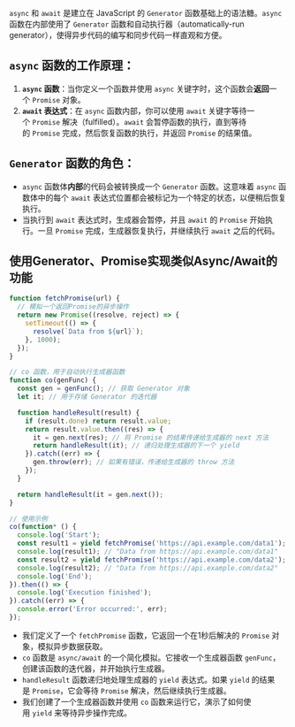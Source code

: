 `async` 和 `await` 是建立在 JavaScript 的 `Generator` 函数基础上的语法糖。`async` 函数在内部使用了 `Generator` 函数和自动执行器（automatically-run generator），使得异步代码的编写和同步代码一样直观和方便。

## `async` 函数的工作原理：

1. **`async` 函数**：当你定义一个函数并使用 `async` 关键字时，这个函数会**返回**一个 `Promise` 对象。
2. **`await` 表达式**：在 `async` 函数内部，你可以使用 `await` 关键字等待一个 `Promise` 解决（fulfilled）。`await` 会暂停函数的执行，直到等待的 `Promise` 完成，然后恢复函数的执行，并返回 `Promise` 的结果值。

## `Generator` 函数的角色：

- `async` 函数体**内部**的代码会被转换成一个 `Generator` 函数。这意味着 `async` 函数体中的每个 `await` 表达式位置都会被标记为一个特定的状态，以便稍后恢复执行。
- 当执行到 `await` 表达式时，生成器会暂停，并且 `await` 的 `Promise` 开始执行。一旦 `Promise` 完成，生成器恢复执行，并继续执行 `await` 之后的代码。

## 使用Generator、Promise实现类似Async/Await的功能
```js
function fetchPromise(url) {
  // 模拟一个返回Promise的异步操作
  return new Promise((resolve, reject) => {
    setTimeout(() => {
      resolve(`Data from ${url}`);
    }, 1000);
  });
}

// co 函数，用于自动执行生成器函数
function co(genFunc) {
  const gen = genFunc(); // 获取 Generator 对象
  let it; // 用于存储 Generator 的迭代器

  function handleResult(result) {
    if (result.done) return result.value;
    return result.value.then((res) => {
      it = gen.next(res); // 将 Promise 的结果传递给生成器的 next 方法
      return handleResult(it); // 递归处理生成器的下一个 yield
    }).catch((err) => {
      gen.throw(err); // 如果有错误，传递给生成器的 throw 方法
    });
  }

  return handleResult(it = gen.next());
}

// 使用示例
co(function* () {
  console.log('Start');
  const result1 = yield fetchPromise('https://api.example.com/data1');
  console.log(result1); // "Data from https://api.example.com/data1"
  const result2 = yield fetchPromise('https://api.example.com/data2');
  console.log(result2); // "Data from https://api.example.com/data2"
  console.log('End');
}).then(() => {
  console.log('Execution finished');
}).catch((err) => {
  console.error('Error occurred:', err);
});
```

- 我们定义了一个 `fetchPromise` 函数，它返回一个在1秒后解决的 `Promise` 对象，模拟异步数据获取。
- `co` 函数是 `async/await` 的一个简化模拟。它接收一个生成器函数 `genFunc`，创建该函数的迭代器，并开始执行生成器。
- `handleResult` 函数递归地处理生成器的 `yield` 表达式。如果 `yield` 的结果是 `Promise`，它会等待 `Promise` 解决，然后继续执行生成器。
- 我们创建了一个生成器函数并使用 `co` 函数来运行它，演示了如何使用 `yield` 来等待异步操作完成。